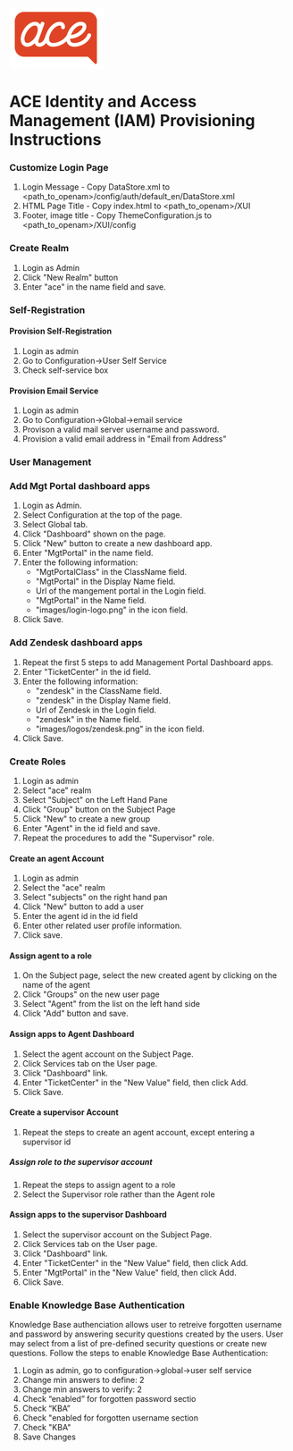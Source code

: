 ![](images/acesmall.png)

# ACE Identity and Access Management (IAM) Provisioning Instructions


### Customize Login Page

1. Login Message - Copy DataStore.xml to <path_to_openam>/config/auth/default_en/DataStore.xml
1. HTML Page Title - Copy index.html to <path_to_openam>/XUI
1. Footer, image title - Copy ThemeConfiguration.js to <path_to_openam>/XUI/config 

### Create Realm
1. Login as Admin
1. Click "New Realm" button
1. Enter "ace" in the name field and save.

### Self-Registration

#### Provision Self-Registration
1. Login as admin
1. Go to Configuration->User Self Service
1. Check self-service box

#### Provision Email Service
1. Login as admin
1. Go to Configuration->Global->email service
1. Provison a valid mail server username and password.
1. Provision a valid email address in "Email from Address" 


### User Management

### Add Mgt Portal dashboard apps 
1. Login as Admin.
1. Select Configuration at the top of the page.
1. Select Global tab.
1. Click "Dashboard" shown on the page.
1. Click "New" button to create a new dashboard app.
1. Enter "MgtPortal" in the name field.
1. Enter the following information:
	* "MgtPortalClass" in the ClassName field.
	* "MgtPortal" in the Display Name field.
	* Url of the mangement portal in the Login field.
	* "MgtPortal" in the Name field.
	* "images/login-logo.png" in the icon field.
1. Click Save.

### Add Zendesk dashboard apps 
1. Repeat the first 5 steps to add Management Portal Dashboard apps.
1. Enter "TicketCenter" in the id field.
1. Enter the following information:
	* "zendesk" in the ClassName field.
	* "zendesk" in the Display Name field.
	* Url of Zendesk  in the Login field.
	* "zendesk" in the Name field.
	* "images/logos/zendesk.png" in the icon field.
1. Click Save.

### Create Roles
1. Login as admin
1. Select "ace" realm
1. Select "Subject" on the Left Hand Pane
1. Click "Group" button on the Subject Page
1. Click "New" to create a new group
1. Enter "Agent" in the id field and save.
1. Repeat the procedures to add the "Supervisor" role.

#### Create an agent Account
1. Login as admin
1. Select the "ace" realm
1. Select "subjects" on the right hand pan
1. Click "New" button to add a user 
1. Enter the agent id in the id field
1. Enter other related user profile information.
1. Click save.

#### Assign agent to a role
1. On the Subject page, select the new created agent by clicking on the name of the agent
1. Click "Groups" on the new user page
1. Select "Agent" from the list on the left hand side
1. Click "Add" button and save.

#### Assign apps to Agent Dashboard
1. Select the agent account on the Subject Page. 
1. Click Services tab on the User page.
1. Click "Dashboard" link.
1. Enter "TicketCenter" in the "New Value" field, then click Add.
1. Click Save.

#### Create a supervisor Account
1. Repeat the steps to create an agent account, except entering a supervisor id

##### Assign role to the supervisor account
1. Repeat the steps to assign agent to a role
1. Select the Supervisor role rather than the Agent role

#### Assign apps to the supervisor Dashboard
1. Select the supervisor account on the Subject Page. 
1. Click Services tab on the User page.
1. Click "Dashboard" link.
1. Enter "TicketCenter" in the "New Value" field, then click Add.
1. Enter "MgtPortal" in the "New Value" field, then click Add.
1. Click Save.

### Enable Knowledge Base Authentication
Knowledge Base authenciation allows user to retreive forgotten username and password by answering security questions created by the users. User may select from a list of pre-defined security questions or create new questions. Follow the steps to enable Knowledge Base Authentication:
1. Login as admin, go to configuration->global->user self service
1. Change min answers to define: 2
1. Change min answers to verify: 2
1. Check “enabled” for forgotten password sectio
1. Check “KBA”
1. Check "enabled for forgotten username section
1. Check "KBA"
1. Save Changes






